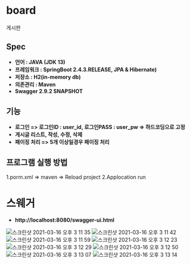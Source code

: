 # board
게시판
## Spec
- **언어 : JAVA (JDK 13)**
- **프레임워크 : SpringBoot 2.4.3.RELEASE, JPA & Hibernate)**
- **저장소 : H2(in-memory db)**
- **의존관리 : Maven**
- **Swagger 2.9.2 SNAPSHOT**

## 기능
- **로그인 => 로그인ID : user_id, 로그인PASS : user_pw => 하드코딩으로 고정**
- **게시글 리스트, 작성, 수정, 삭제**
- **패이징 처리 => 5개 이상일경우 패이징 처리**

## 프로그램 실행 방법
1.porm.xml => maven => Reload project
2.Applocation run

# 스웨거
- **http://localhost:8080/swagger-ui.html**

![스크린샷 2021-03-16 오후 3 11 35](https://user-images.githubusercontent.com/60101005/111263699-a271ff00-8669-11eb-8dee-c7d32aa912e1.png)
![스크린샷 2021-03-16 오후 3 11 42](https://user-images.githubusercontent.com/60101005/111263705-a56cef80-8669-11eb-9d99-cbee1b6ca43d.png)
![스크린샷 2021-03-16 오후 3 11 59](https://user-images.githubusercontent.com/60101005/111263710-a867e000-8669-11eb-87bf-4d00be93005d.png)
![스크린샷 2021-03-16 오후 3 12 23](https://user-images.githubusercontent.com/60101005/111263712-a9990d00-8669-11eb-96fa-c3b4bac71e5f.png)
![스크린샷 2021-03-16 오후 3 12 29](https://user-images.githubusercontent.com/60101005/111263715-aaca3a00-8669-11eb-8ce1-95949753ef04.png)
![스크린샷 2021-03-16 오후 3 12 50](https://user-images.githubusercontent.com/60101005/111263720-abfb6700-8669-11eb-98fc-cda5f0fea49b.png)
![스크린샷 2021-03-16 오후 3 13 07](https://user-images.githubusercontent.com/60101005/111263725-ae5dc100-8669-11eb-927b-badc5a814113.png)
![스크린샷 2021-03-16 오후 3 13 14](https://user-images.githubusercontent.com/60101005/111263730-b0c01b00-8669-11eb-8809-45dd0d30cde0.png)
